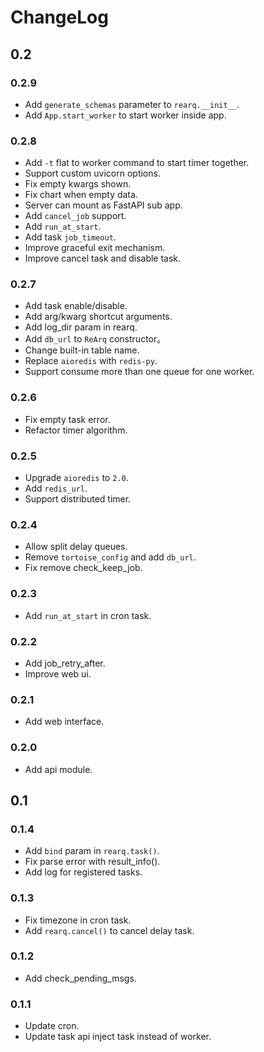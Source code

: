 # ChangeLog

## 0.2

### 0.2.9

- Add `generate_schemas` parameter to `rearq.__init__`.
- Add `App.start_worker` to start worker inside app.

### 0.2.8

- Add `-t` flat to worker command to start timer together.
- Support custom uvicorn options.
- Fix empty kwargs shown.
- Fix chart when empty data.
- Server can mount as FastAPI sub app.
- Add `cancel_job` support.
- Add `run_at_start`.
- Add task `job_timeout`.
- Improve graceful exit mechanism.
- Improve cancel task and disable task.

### 0.2.7

- Add task enable/disable.
- Add arg/kwarg shortcut arguments.
- Add log_dir param in rearq.
- Add `db_url` to `ReArq` constructor。
- Change built-in table name.
- Replace `aioredis` with `redis-py`.
- Support consume more than one queue for one worker.

### 0.2.6

- Fix empty task error.
- Refactor timer algorithm.

### 0.2.5

- Upgrade `aioredis` to `2.0`.
- Add `redis_url`.
- Support distributed timer.

### 0.2.4

- Allow split delay queues.
- Remove `tortoise_config` and add `db_url`.
- Fix remove check_keep_job.

### 0.2.3

- Add `run_at_start` in cron task.

### 0.2.2

- Add job_retry_after.
- Improve web ui.

### 0.2.1

- Add web interface.

### 0.2.0

- Add api module.

## 0.1

### 0.1.4

- Add `bind` param in `rearq.task()`.
- Fix parse error with result_info().
- Add log for registered tasks.

### 0.1.3

- Fix timezone in cron task.
- Add `rearq.cancel()` to cancel delay task.

### 0.1.2

- Add check_pending_msgs.

### 0.1.1

- Update cron.
- Update task api inject task instead of worker.
